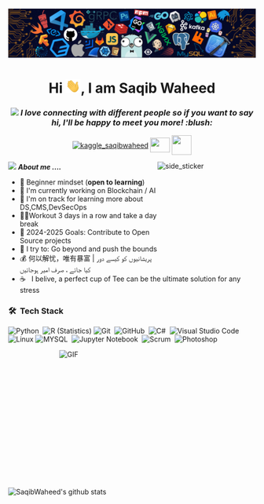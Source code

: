 <p align="center"><img src="https://raw.githubusercontent.com/KevinPatel04/KevinPatel04/master/header.png"></p>

<h1 align="center">Hi <img src="https://raw.githubusercontent.com/ABSphreak/ABSphreak/master/gifs/Hi.gif" width="30px">, I am Saqib Waheed </h1>

<h3 align="center"> <img src="https://media.giphy.com/media/LnQjpWaON8nhr21vNW/giphy.gif" width="40"> <em><b>I love connecting with different people</b> so if you want to say <b>hi, I'll be happy to meet you more!</b> :blush:</em> </h1>

<p align="center">
</a>
<a href="https://www.kaggle.com/saqibwaheed" target="blank"><img align="center" src="https://www.vectorlogo.zone/logos/kaggle/kaggle-icon.svg" alt="kaggle_saqibwaheed" height="30" width="40" /></a>
<a href = "mailto: personalmail786@gmail.com"><img align="center" src="https://seeklogo.com/images/G/gmail-new-2020-logo-32DBE11BB4-seeklogo.com.png" height="30" width="40" /></a>
<a href="https://twitter.com/SaqibWaheed786"><img align="center"  src="https://raw.githubusercontent.com/Iwi4a/iwi4a/master/assets/twitter.svg" height="40" width="40" /></a>
</a>
</a>
</p>

<img align="right" width=200px height=200px alt="side_sticker" src="https://media.giphy.com/media/TEnXkcsHrP4YedChhA/giphy.gif" />

<img src="https://media.giphy.com/media/iY8CRBdQXODJSCERIr/giphy.gif" width="30px">&nbsp;***About me ....***

- :apple: Beginner mindset (**open to learning**)
- 🔭 I'm currently working on Blockchain / AI 
- 🌱 I'm on track for learning more about DS,CMS,DevSecOps
- :weight_lifting_man:Workout 3 days in a row and take a day break
- 🥅 2024-2025 Goals: Contribute to Open Source projects
- 🧗 I try to: Go beyond and push the bounds
- 💰 何以解忧，唯有暴富 | پریشانیوں کو کیسے دور کیا جائے ، صرف امیر ہوجائیں
- ☕ &nbsp; I belive, a perfect cup of Tee can be the ultimate solution for any stress
### 🛠 &nbsp;Tech Stack

![Python](https://img.shields.io/badge/-Python-05122A?style=flat&logo=python)&nbsp;
![R (Statistics)](https://img.shields.io/badge/-R-05122A?style=flat&logo=R&logoColor=276DC3)
![Git](https://img.shields.io/badge/-Git-05122A?style=flat&logo=git)&nbsp;
![GitHub](https://img.shields.io/badge/-GitHub-05122A?style=flat&logo=github)&nbsp;
![C#](https://img.shields.io/badge/C%23-black?style=plastic&logo=C%23&logoColor=white&labelColor=%2368BC71)&nbsp;
![Visual Studio Code](https://img.shields.io/badge/-Visual%20Studio%20Code-05122A?style=flat&logo=visual-studio-code&logoColor=007ACC)&nbsp;
![Linux](https://img.shields.io/badge/-Linux-000000?style=flat&logo=linux&logoColor=FCC624)
![MYSQL](https://img.shields.io/badge/MySQL-black?style=plastic&logo=MySQL&logoColor=white&labelColor=%2368BC71)&nbsp;
![Jupyter Notebook](https://img.shields.io/badge/-Jupyter%20Notebook-05122A?style=flat&logo=jupyter&logoColor=F37626)&nbsp;
![Scrum](https://img.shields.io/badge/-Scrum-05122A?style=plastic&logo=Agile&logoColor=white&labelColor=%23009FDA)&nbsp;
![Photoshop](https://img.shields.io/badge/-Photoshop-05122A?style=flat&logo=adobe-photoshop)&nbsp;


<img align="right" alt="GIF" src="https://owaisnoor.info/blog/wp-content/uploads/2019/03/maxresdefault.jpg" width="400" height="280" />

![SaqibWaheed's github stats](https://github-readme-stats.vercel.app/api?username=saqibwaheed786&theme=gruvbox&show_icons=true)



